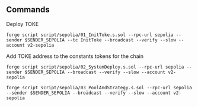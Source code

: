 ## Commands

Deploy TOKE

```
forge script script/sepolia/01_InitToke.s.sol --rpc-url sepolia --sender $SENDER_SEPOLIA --tc InitToke --broadcast --verify --slow --account v2-sepolia
```

Add TOKE address to the constants tokens for the chain

```
forge script script/sepolia/02_SystemDeploy.s.sol --rpc-url sepolia --sender $SENDER_SEPOLIA --broadcast --verify --slow --account v2-sepolia
```

```
forge script script/sepolia/03_PoolAndStrategy.s.sol --rpc-url sepolia --sender $SENDER_SEPOLIA --broadcast --verify --slow --account v2-sepolia
```
